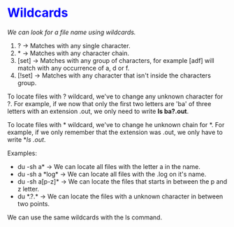# <span style="color:blue">Wildcards</span>

*We can look for a file name using wildcards.*

1. ? -> Matches with any single character.
2. \* -> Matches with any character chain.   
3. [set] -> Matches with any group of characters, for example [adf] will match with any occurrence of a, d or f.
4. [!set] -> Matches with any character that isn't inside the characters group.

To locate files with ? wildcard, we've to change any unknown character for ?. For example, if we now that only the
first two letters are 'ba' of three letters with an extension .out, we only need to write **ls ba?.out**.

To locate files with * wildcard, we've to change he unknown chain for *. For example, if we only remember that the 
extension was .out, we only have to write **ls *.out**.

Examples:

- du -sh a* -> We can locate all files with the letter a in the name.
- du -sh a \*log* -> We can locate all files with the .log on it's name.
- du -sh a[p-z]* -> We can locate the files that starts in between the p and z letter.
- du \*.?.* -> We can locate the files with a unknown character in between two points.

We can use the same wildcards with the ls command.
